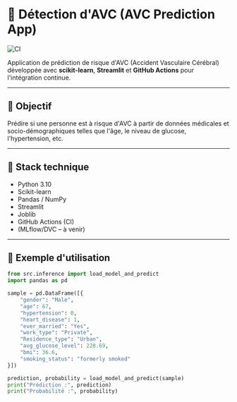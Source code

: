 # 🧠 Détection d'AVC (AVC Prediction App)

![CI](https://github.com/PresleyKoyaweda/detection-avc/actions/workflows/ci.yaml/badge.svg)

Application de prédiction de risque d'AVC (Accident Vasculaire Cérébral) développée avec **scikit-learn**, **Streamlit** et **GitHub Actions** pour l'intégration continue.

---

## 🚀 Objectif

Prédire si une personne est à risque d'AVC à partir de données médicales et socio-démographiques telles que l'âge, le niveau de glucose, l'hypertension, etc.

---

## 🧰 Stack technique

- Python 3.10
- Scikit-learn
- Pandas / NumPy
- Streamlit
- Joblib
- GitHub Actions (CI)
- (MLflow/DVC – à venir)

---

## 🧪 Exemple d'utilisation

```python
from src.inference import load_model_and_predict
import pandas as pd

sample = pd.DataFrame([{
    "gender": "Male",
    "age": 67,
    "hypertension": 0,
    "heart_disease": 1,
    "ever_married": "Yes",
    "work_type": "Private",
    "Residence_type": "Urban",
    "avg_glucose_level": 228.69,
    "bmi": 36.6,
    "smoking_status": "formerly smoked"
}])

prediction, probability = load_model_and_predict(sample)
print("Prédiction :", prediction)
print("Probabilité :", probability)
